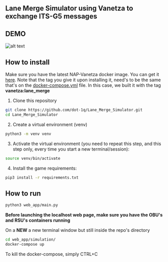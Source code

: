 ## Lane Merge Simulator using Vanetza to exchange ITS-G5 messages

## DEMO
![alt text](lane_merge.gif)

## How to install

Make sure you have the latest NAP-Vanetza docker image.
You can get it [here](https://code.nap.av.it.pt/mobility-networks/vanetza).
Note that the tag you give it upon installing it, need's to be the same that's on the [docker-compose.yml](web_app/simulation/docker-compose.yml) file.
In this case, we built it with the tag **vanetza:lane_merge**
1. Clone this repository
```bash
git clone https://github.com/dot-1q/Lane_Merge_Simulator.git
cd Lane_Merge_Simulator
```

2. Create a virtual environment (venv)
```bash
python3 -m venv venv
```

3. Activate the virtual environment (you need to repeat this step, and this step only, every time you start a new terminal/session):
```bash
source venv/bin/activate
```

4. Install the game requirements:
```bash
pip3 install -r requirements.txt
```

## How to run

```bash
python3 web_app/main.py
```

**Before launching the localhost web page, make sure you have the OBU's and RSU's containers running**

On a **NEW** a new terminal window but still inside the repo's directory
```bash
cd web_app/simulation/
docker-compose up 
```
To kill the docker-compose, simply CTRL+C


